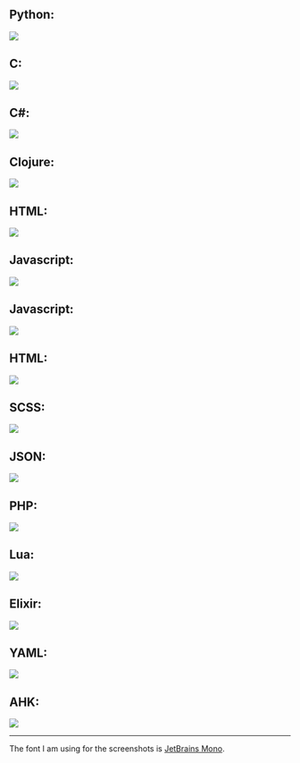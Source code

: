 <h2> Python: </h2>

<img src="https://github.com/vbe5-ua/visi-theme/blob/main/images/py.png?raw=true">

<h2> C: </h2>

<img src="https://github.com/vbe5-ua/visi-theme/blob/main/images/c.png?raw=true">

<h2> C#: </h2>

<img src="https://github.com/vbe5-ua/visi-theme/blob/main/images/cs.png?raw=true">

<h2> Clojure: </h2>

<img src="https://github.com/vbe5-ua/visi-theme/blob/main/images/clj.png?raw=true">

<h2> HTML: </h2>

<img src="https://github.com/vbe5-ua/visi-theme/blob/main/images/html.png?raw=true">

<h2> Javascript: </h2>

<img src="https://github.com/vbe5-ua/visi-theme/blob/main/images/java.png?raw=true">

<h2> Javascript: </h2>

<img src="https://github.com/vbe5-ua/visi-theme/blob/main/images/js.png?raw=true">

<h2> HTML: </h2>

<img src="https://github.com/vbe5-ua/visi-theme/blob/main/images/html.png?raw=true">

<h2> SCSS: </h2>

<img src="https://github.com/vbe5-ua/visi-theme/blob/main/images/css.png?raw=true">

<h2> JSON: </h2>

<img src="https://github.com/vbe5-ua/visi-theme/blob/main/images/json.png?raw=true">

<h2> PHP: </h2>

<img src="https://github.com/vbe5-ua/visi-theme/blob/main/images/php.png?raw=true">

<h2>  Lua: </h2>

<img src="https://github.com/vbe5-ua/visi-theme/blob/main/images/lua.png?raw=true">

<h2> Elixir: </h2>

<img src="https://github.com/vbe5-ua/visi-theme/blob/main/images/ex.png?raw=true">

<h2>  YAML: </h2>

<img src="https://github.com/vbe5-ua/visi-theme/blob/main/images/yaml.png?raw=true">

<h2>  AHK: </h2>

<img src="https://github.com/vbe5-ua/visi-theme/blob/main/images/ahk.png?raw=true">

<hr> </hr>

The font I am using for the screenshots is [JetBrains Mono](https://www.jetbrains.com/lp/mono/).